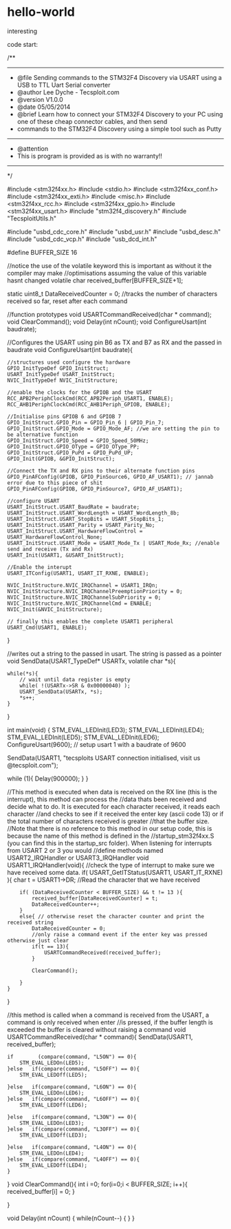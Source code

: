 # hello-world
interesting

code start:

/**
  ******************************************************************************
  * @file    Sending commands to the STM32F4 Discovery via USART using a USB to TTL Uart Serial converter
  * @author  Lee Dyche - Tecsploit.com
  * @version V1.0.0
  * @date    05/05/2014
  * @brief   Learn how to connect your STM32F4 Discovery to your PC using one of these cheap connector cables, and then send
  * commands to the STM32F4 Discovery using a simple tool such as Putty
  ******************************************************************************
  * @attention
  * This is program is provided as is with no warranty!!
  ******************************************************************************
  */

#include <stm32f4xx.h>
#include <stdio.h>
#include <stm32f4xx_conf.h>
#include <stm32f4xx_exti.h>
#include <misc.h>
#include <stm32f4xx_rcc.h>
#include <stm32f4xx_gpio.h>
#include <stm32f4xx_usart.h>
#include "stm32f4_discovery.h"
#include "TecsploitUtils.h"

#include "usbd_cdc_core.h"
#include "usbd_usr.h"
#include "usbd_desc.h"
#include "usbd_cdc_vcp.h"
#include "usb_dcd_int.h"










#define BUFFER_SIZE 16

//notice the use of the volatile keyword this is important as without it the compiler may make
//optimisations assuming the value of this variable hasnt changed
volatile char received_buffer[BUFFER_SIZE+1];

static uint8_t DataReceivedCounter = 0; //tracks the number of characters received so far, reset after each command

//function prototypes
void USARTCommandReceived(char * command);
void ClearCommand();
void Delay(int nCount);
void ConfigureUsart(int baudrate);

//Configures the USART using pin B6 as TX and B7 as RX and the passed in baudrate
void ConfigureUsart(int baudrate){

	//structures used configure the hardware
	GPIO_InitTypeDef GPIO_InitStruct;
	USART_InitTypeDef USART_InitStruct;
	NVIC_InitTypeDef NVIC_InitStructure;

	//enable the clocks for the GPIOB and the USART
	RCC_APB2PeriphClockCmd(RCC_APB2Periph_USART1, ENABLE);
	RCC_AHB1PeriphClockCmd(RCC_AHB1Periph_GPIOB, ENABLE);

	//Initialise pins GPIOB 6 and GPIOB 7
	GPIO_InitStruct.GPIO_Pin = GPIO_Pin_6 | GPIO_Pin_7;
	GPIO_InitStruct.GPIO_Mode = GPIO_Mode_AF; //we are setting the pin to be alternative function
	GPIO_InitStruct.GPIO_Speed = GPIO_Speed_50MHz;
	GPIO_InitStruct.GPIO_OType = GPIO_OType_PP;
	GPIO_InitStruct.GPIO_PuPd = GPIO_PuPd_UP;
	GPIO_Init(GPIOB, &GPIO_InitStruct);

	//Connect the TX and RX pins to their alternate function pins
	GPIO_PinAFConfig(GPIOB, GPIO_PinSource6, GPIO_AF_USART1); // jannab error due to this piece of shit
	GPIO_PinAFConfig(GPIOB, GPIO_PinSource7, GPIO_AF_USART1);

	//configure USART
	USART_InitStruct.USART_BaudRate = baudrate;
	USART_InitStruct.USART_WordLength = USART_WordLength_8b;
	USART_InitStruct.USART_StopBits = USART_StopBits_1;
	USART_InitStruct.USART_Parity = USART_Parity_No;
	USART_InitStruct.USART_HardwareFlowControl = USART_HardwareFlowControl_None;
	USART_InitStruct.USART_Mode = USART_Mode_Tx | USART_Mode_Rx; //enable send and receive (Tx and Rx)
	USART_Init(USART1, &USART_InitStruct);

	//Enable the interupt
	USART_ITConfig(USART1, USART_IT_RXNE, ENABLE);

	NVIC_InitStructure.NVIC_IRQChannel = USART1_IRQn;
	NVIC_InitStructure.NVIC_IRQChannelPreemptionPriority = 0;
	NVIC_InitStructure.NVIC_IRQChannelSubPriority = 0;
	NVIC_InitStructure.NVIC_IRQChannelCmd = ENABLE;
	NVIC_Init(&NVIC_InitStructure);

	// finally this enables the complete USART1 peripheral
	USART_Cmd(USART1, ENABLE);
}

//writes out a string to the passed in usart. The string is passed as a pointer
void SendData(USART_TypeDef* USARTx, volatile char *s){

	while(*s){
		// wait until data register is empty
		while( !(USARTx->SR & 0x00000040) );
		USART_SendData(USARTx, *s);
		*s++;
	}
}

int main(void) {
	STM_EVAL_LEDInit(LED3);
	STM_EVAL_LEDInit(LED4);
	STM_EVAL_LEDInit(LED5);
	STM_EVAL_LEDInit(LED6);
	ConfigureUsart(9600); // setup usart 1 with a baudrate of 9600

  SendData(USART1, "tecsploits USART connection initialised, visit us @tecsploit.com");

  while (1){
	  Delay(900000);
  }
}

//This method is executed when data is received on the RX line (this is the interrupt), this method can process the
//data thats been received and decide what to do. It is executed for each character received, it reads each character
//and checks to see if it received the enter key (ascii code 13) or if the total number of characters received is greater
//that the buffer size.
//Note that there is no reference to this method in our setup code, this is because the name of this method is defined in the
//startup_stm32f4xx.S (you can find this in the startup_src folder). When listening for interrupts from USART 2 or 3 you would
//define methods named USART2_IRQHandler or USART3_IRQHandler
void USART1_IRQHandler(void){
	//check the type of interrupt to make sure we have received some data.
	if( USART_GetITStatus(USART1, USART_IT_RXNE) ){
		char t = USART1->DR; //Read the character that we have received

		if( (DataReceivedCounter < BUFFER_SIZE) && t != 13 ){
			received_buffer[DataReceivedCounter] = t;
			DataReceivedCounter++;
		}
		else{ // otherwise reset the character counter and print the received string
			DataReceivedCounter = 0;
			//only raise a command event if the enter key was pressed otherwise just clear
			if(t == 13){
				USARTCommandReceived(received_buffer);
			}

			ClearCommand();

		}
	}
}

//this method is called when a command is received from the USART, a command is only received when enter
//is pressed, if the buffer length is exceeded the buffer is cleared without raising a command
void USARTCommandReceived(char * command){
	SendData(USART1, received_buffer);

	if        (compare(command, "L5ON") == 0){
		STM_EVAL_LEDOn(LED5);
	}else 	if(compare(command, "L5OFF") == 0){
		STM_EVAL_LEDOff(LED5);

	}else 	if(compare(command, "L6ON") == 0){
		STM_EVAL_LEDOn(LED6);
	}else 	if(compare(command, "L6OFF") == 0){
		STM_EVAL_LEDOff(LED6);

	}else 	if(compare(command, "L3ON") == 0){
		STM_EVAL_LEDOn(LED3);
	}else 	if(compare(command, "L3OFF") == 0){
		STM_EVAL_LEDOff(LED3);

	}else 	if(compare(command, "L4ON") == 0){
		STM_EVAL_LEDOn(LED4);
	}else 	if(compare(command, "L4OFF") == 0){
		STM_EVAL_LEDOff(LED4);
	}
}
void ClearCommand(){
	int i =0;
	for(i=0;i < BUFFER_SIZE; i++){
		received_buffer[i] = 0;
	}

}

void Delay(int nCount) {
  while(nCount--) {
  }
}

